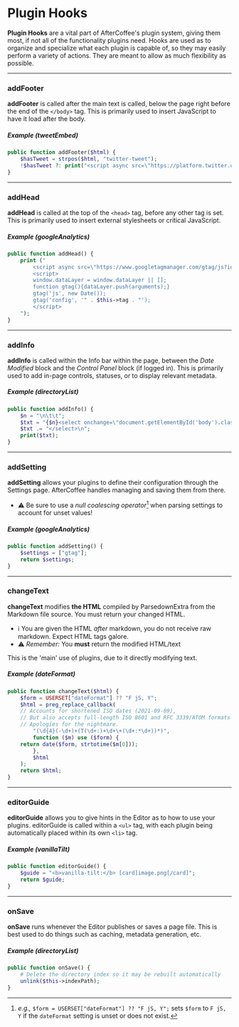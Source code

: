 # Plugin Hooks
**Plugin Hooks** are a vital part of AfterCoffee's plugin system, giving them most, if not all of the functionality plugins need. Hooks are used as to organize and specialize what each plugin is capable of, so they may easily perform a variety of actions. They are meant to allow as much flexibility as possible.

----

### addFooter
**addFooter** is called after the main text is called, below the page right before the end of the `</body>` tag.
This is primarily used to insert JavaScript to have it load after the body.

##### Example (tweetEmbed)
```php
public function addFooter($html) {
	$hasTweet = strpos($html, "twitter-tweet");
	!$hasTweet ?: print("<script async src=\"https://platform.twitter.com/widgets.js\" charset=\"utf-8\"></script>");
}
```

----

### addHead
**addHead** is called at the top of the `<head>` tag, before any other tag is set.
This is primarily used to insert external stylesheets or critical JavaScript.

##### Example (googleAnalytics)
```php
public function addHead() {
	print ("
		<script async src=\"https://www.googletagmanager.com/gtag/js?id=" . $this->tag . "\"></script>
		<script>
	  	window.dataLayer = window.dataLayer || [];
	  	function gtag(){dataLayer.push(arguments);}
	  	gtag('js', new Date());
	  	gtag('config', '" . $this->tag . "');
		</script>
	");
}
```

----

### addInfo
**addInfo** is called within the Info bar within the page, between the _Date Modified_ block and the _Control Panel_ block (if logged in).
This is primarily used to add in-page controls, statuses, or to display relevant metadata.

##### Example (directoryList)
```php
public function addInfo() {
    $n = "\n\t\t";
    $txt = "{$n}<select onchange=\"document.getElementById('body').className = ' pageOut'; location = this.options[this.selectedIndex].value;\">{$n}";    $txt .= $this->getFiles();
    $txt .= "</select>\n";
    print($txt);
}
```

----

### addSetting

**addSetting** allows your plugins to define their configuration through the Settings page. AfterCoffee handles managing and saving them from there.

* ⚠ Be sure to use a _null coalescing operator_[^nco] when parsing settings to account for unset values!

[^nco]: *e.g.,* `$form = USERSET["dateFormat"] ?? "F jS, Y";` sets `$form` to `F jS, Y` if the `dateFormat` setting is unset or does not exist.

##### Example (googleAnalytics)
```php
public function addSetting() {
	$settings = ["gtag"];
	return $settings;
}
```

----

### changeText
**changeText** modifies **the HTML** compiled by ParsedownExtra from the Markdown file source. You must return your changed HTML.

* ℹ You are given the HTML _after_ markdown, you do not receive raw markdown. Expect HTML tags galore.
* ⚠ _Remember:_ You **must** return the modified HTML/text

This is the 'main' use of plugins, due to it directly modifying text.

##### Example (dateFormat)
```php
public function changeText($html) {
	$form = USERSET["dateFormat"] ?? "F jS, Y";
	$html = preg_replace_callback(
	// Accounts for shortened ISO dates (2021-09-09),
	// But also accepts full-length ISO 8601 and RFC 3339/ATOM formats as well.
	// Apologies for the nightmare.
	    "(\d{4}(-\d+)+(T(\d+:)+\d+\+(\d+:*\d+))*)",
	    function ($m) use ($form) {
	return date($form, strtotime($m[0]));
	    },
	    $html
	);
	return $html;
}
```

----

### editorGuide
**editorGuide** allows you to give hints in the Editor as to how to use your plugins. editorGuide is called within a `<ul>` tag, with each plugin being automatically placed within its own `<li>` tag.

##### Example (vanillaTilt)
```php
public function editorGuide() {
	$guide = "<b>vanilla-tilt:</b> [card]image.png[/card]";
	return $guide;
}
```

----

### onSave
**onSave** runs whenever the Editor publishes or saves a page file.
This is best used to do things such as caching, metadata generation, etc.

##### Example (directoryList)
```php
public function onSave() {
    # Delete the directory index so it may be rebuilt automatically
    unlink($this->indexPath);
}
```

